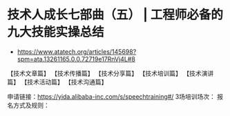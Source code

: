 # 技术人成长七部曲（五） | 工程师必备的九大技能实操总结
- https://www.atatech.org/articles/145698?spm=ata.13261165.0.0.72719e17RnVj4L#8

【技术文章篇】
【技术传播篇】
【技术分享篇】
【技术培训篇】
【技术演讲篇】
【技术活动篇】
【技术沟通篇】

申请链接：https://yida.alibaba-inc.com/s/speechtraining#/
3场培训场次：
报名方式及规则：
